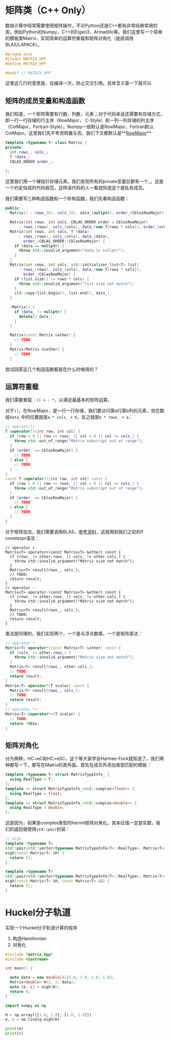 # 矩阵类（C++ Only）

数值计算中经常需要使用矩阵操作，不论Python还是C++都有非常经典常用的库，例如Python的Numpy，C++的Eigen3，Armadillo等。我们这里写一个简单的模板类Matrix，实现简单的运算符重载和矩阵对角化（底层调用BLAS/LAPACK）。

```cpp
#pragma once
#ifndef MATRIX_HPP
#define MATRIX_HPP

#endif // MATRIX_HPP
```

这里这几行的意思是，仅编译一次，防止交叉引用。具体含义查一下就可以

## 矩阵的成员变量和构造函数

我们知道，一个矩阵需要有行数，列数，元素；对于代码来说还需要有存储方式，即一行一行存储的行主序（RowMajor， C-Style）和一列一列存储的列主序（ColMajor，Fortran-Style）。Numpy一般默认是RowMajor，Fortran默认ColMajor。这里我们先不考虑转置与否。我们下文都默认是**<u>RowMajor</u>**

```cpp
template <typename T> class Matrix {
private:
  int rows_, cols_;
  T *data_;
  CBLAS_ORDER order_;
  
};
```

这里我们用一个裸指针存储元素。我们发现所有的private变量后都有一个_，这是一个约定俗成的代码规范，这样读代码的人一看就知道这个是私有成员。

我们需要写三种构造函数和一个析构函数。我们先看构造函数：

```cpp
public:
  Matrix() : rows_(0), cols_(0), data_(nullptr), order_(CblasRowMajor) {}

  Matrix(int rows, int cols, CBLAS_ORDER order = CblasRowMajor)
      : rows_(rows), cols_(cols), data_(new T[rows * cols]), order_(order) {}
  Matrix(int rows, int cols, T *data)
      : rows_(rows), cols_(cols), data_(data),
        order_(CBLAS_ORDER::CblasRowMajor) {
    if (data == nullptr) {
      throw std::invalid_argument("data is nullptr");
    }
  }
  Matrix(int rows, int cols, std::initializer_list<T> list)
      : rows_(rows), cols_(cols), data_(new T[rows * cols]),
        order_(CblasRowMajor) {
    if (list.size() != rows * cols) {
      throw std::invalid_argument("list size not match");
    }
    std::copy(list.begin(), list.end(), data_);
  }

  ~Matrix() {
    if (data_ != nullptr) {
      delete[] data_;
    }
  }

  Matrix(const Matrix &other) {
    // TODO:
  }
  Matrix(Matrix &&other) {
    // TODO:
  }
```

尝试回答这几个构造函数都是在什么时候用的？

## 运算符重载

我们需要重载：`() + - *`，以满足最基本的矩阵运算。

对于`()`，在RowMajor，是一行一行存储，我们要访问第a行第b列的元素，他在数组`data_`中的位置就是`a * cols_ + b`，反之就是`b * rows_ + a`：

```cpp
// operator()
T &operator()(int row, int col) {
  if (row < 0 || row >= rows_ || col < 0 || col >= cols_) {
    throw std::out_of_range("Matrix subscript out of range");
  }
  if (order_ == CblasRowMajor) {
    // TODO:
  } else {
    // TODO:
  }
}
const T &operator()(int row, int col) const {
  if (row < 0 || row >= rows_ || col < 0 || col >= cols_) {
    throw std::out_of_range("Matrix subscript out of range");
  }
  if (order_ == CblasRowMajor) {
    // TODO:
  } else {
    // TODO:
  }
}
```

对于矩阵加法，我们需要调用BLAS，[参考资料](https://www.intel.com/content/www/us/en/docs/onemkl/developer-reference-c/2023-0/blas-routines.html)，这就用到我们之前的if constexpr语法：

```
// operator +
Matrix<T> operator+(const Matrix<T> &other) const {
  if (rows_ != other.rows_ || cols_ != other.cols_) {
    throw std::invalid_argument("Matrix size not match");
  }
  Matrix<T> result(rows_, cols_);
  // TODO:
  return result;
}
// operator -
Matrix<T> operator-(const Matrix<T> &other) const {
  if (rows_ != other.rows_ || cols_ != other.cols_) {
    throw std::invalid_argument("Matrix size not match");
  }
  Matrix<T> result(rows_, cols_);
  // TODO:
  return result;
}
```

乘法是同理的，我们实现两个，一个是与浮点数乘，一个是矩阵乘法：

```cpp
// operator *
Matrix<T> operator*(const Matrix<T> &other) const {
  if (cols_ != other.rows_) {
    throw std::invalid_argument("Matrix size not match");
  }
  Matrix<T> result(rows_, other.cols_);
  // TODO:
  return result;
}
Matrix<T> operator*(T scalar) const {
  Matrix<T> result(rows_, cols_);
  // TODO:
  return result;
}
// operator *=
Matrix<T> &operator*=(T scalar) {
  // TODO:
  return *this;
}
```

## 矩阵对角化

分为两种，HC=eC和HC=eSC，这个等大家学会Hartree-Fock就知道了。我们两种都写一下，都写在Matrix的类外面。首先在成员外添加类型匹配的模板：

```cpp
template <typename T> struct MatrixTypeInfo_ {
  using RealType = T;
};
template <> struct MatrixTypeInfo_<std::complex<float>> {
  using RealType = float;
};
template <> struct MatrixTypeInfo_<std::complex<double>> {
  using RealType = double;
};
```

这是因为，如果是complex类型的hermit矩阵对角化，其本征值一定是实数，我们的返回值使用`std::pair`封装：

```cpp
// eigh
template <typename T>
std::pair<std::vector<typename MatrixTypeInfo<T>::RealType>, Matrix<T>>
eigh(const Matrix<T> &H) {
  return {};
}

template <typename T>
std::pair<std::vector<typename MatrixTypeInfo<T>::RealType>, Matrix<T>>
eigh(const Matrix<T> &H, const Matrix<T> &S) {
  return {};
}
```

# Huckel分子轨道

实现一个Huckel分子轨道计算的程序

1. 构造Hamiltonian
2. 对角化

```cpp
#include "matrix.hpp"
#include <iostream>

int main() {

  auto data = new double[4]{1.0, 1.0, 1.0, 1.0};
  Matrix<double> H(2, 2, data);
  auto [e, c] = eigh(H);
  return 0;
}
```

```python
import numpy as np

H = np.array([[1.0, 1.0], [1.0, 1.0]])
e, c = np.linalg.eigh(H)

print(e)
print(c)

```

